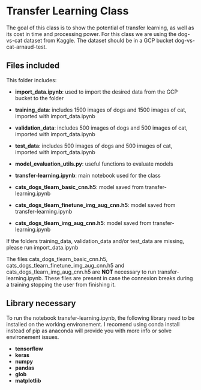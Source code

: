 # Transfer Learning Class

The goal of this class is to show the potential of transfer learning, as well as its cost in time and processing power.
For this class we are using the dog-vs-cat dataset from Kaggle. The dataset should be in a GCP bucket dog-vs-cat-arnaud-test.

## Files included

This folder includes:

* __import_data.ipynb__: used to import the desired data from the GCP bucket to the folder

* __training_data__: includes 1500 images of dogs and 1500 images of cat, imported with import_data.ipynb

* __validation_data__: includes 500 images of dogs and 500 images of cat, imported with import_data.ipynb

* __test_data__: includes 500 images of dogs and 500 images of cat, imported with import_data.ipynb

* __model_evaluation_utils.py__: useful functions to evaluate models

* __transfer-learning.ipynb__: main notebook used for the class

* __cats_dogs_tlearn_basic_cnn.h5__: model saved from transfer-learning.ipynb

* __cats_dogs_tlearn_finetune_img_aug_cnn.h5__: model saved from transfer-learning.ipynb

* __cats_dogs_tlearn_img_aug_cnn.h5__: model saved from transfer-learning.ipynb

If the folders training_data, validation_data and/or test_data are missing, please run import_data.ipynb

The files cats_dogs_tlearn_basic_cnn.h5, cats_dogs_tlearn_finetune_img_aug_cnn.h5 and cats_dogs_tlearn_img_aug_cnn.h5 are **NOT** necessary to run transfer-learning.ipynb. These files are present in case the connexion breaks during a training stopping the user from finishing it.

## Library necessary

To run the notebook transfer-learning.ipynb, the following library need to be installed on the working environement.
I recomend using conda install instead of pip as anaconda will provide you with more info or solve environement issues.

* __tensorflow__
* __keras__
* __numpy__
* __pandas__
* __glob__
* __matplotlib__

